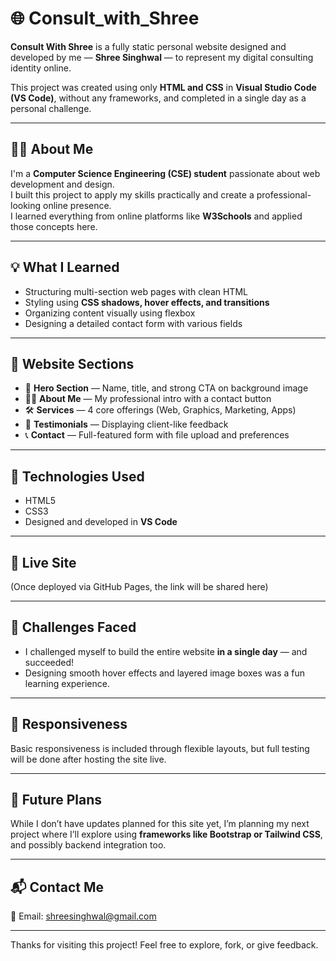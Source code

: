 # 🌐 Consult_with_Shree

**Consult With Shree** is a fully static personal website designed and developed by me — **Shree Singhwal** — to represent my digital consulting identity online.

This project was created using only **HTML and CSS** in **Visual Studio Code (VS Code)**, without any frameworks, and completed in a single day as a personal challenge.

---

## 🧑‍💻 About Me

I'm a **Computer Science Engineering (CSE) student** passionate about web development and design.  
I built this project to apply my skills practically and create a professional-looking online presence.  
I learned everything from online platforms like **W3Schools** and applied those concepts here.

---

## 💡 What I Learned

- Structuring multi-section web pages with clean HTML
- Styling using **CSS shadows, hover effects, and transitions**
- Organizing content visually using flexbox
- Designing a detailed contact form with various fields

---

## 🧩 Website Sections

- 🎯 **Hero Section** — Name, title, and strong CTA on background image
- 🙋‍♀️ **About Me** — My professional intro with a contact button
- 🛠️ **Services** — 4 core offerings (Web, Graphics, Marketing, Apps)
- 💬 **Testimonials** — Displaying client-like feedback
- 📞 **Contact** — Full-featured form with file upload and preferences

---

## 📁 Technologies Used

- HTML5  
- CSS3  
- Designed and developed in **VS Code**

---

## 🚀 Live Site

(Once deployed via GitHub Pages, the link will be shared here)

---

## 🧪 Challenges Faced

- I challenged myself to build the entire website **in a single day** — and succeeded!
- Designing smooth hover effects and layered image boxes was a fun learning experience.

---

## 📱 Responsiveness

Basic responsiveness is included through flexible layouts, but full testing will be done after hosting the site live.

---

## 🔮 Future Plans

While I don’t have updates planned for this site yet, I’m planning my next project where I’ll explore using **frameworks like Bootstrap or Tailwind CSS**, and possibly backend integration too.

---

## 📬 Contact Me

📧 Email: shreesinghwal@gmail.com  

---

Thanks for visiting this project! Feel free to explore, fork, or give feedback.  
